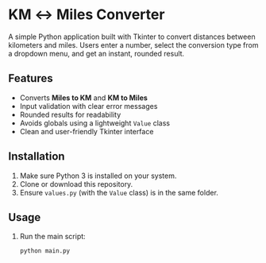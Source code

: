 # KM ↔ Miles Converter

A simple Python application built with Tkinter to convert distances between kilometers and miles. Users enter a number, select the conversion type from a dropdown menu, and get an instant, rounded result.

## Features

- Converts **Miles to KM** and **KM to Miles**
- Input validation with clear error messages
- Rounded results for readability
- Avoids globals using a lightweight `Value` class
- Clean and user-friendly Tkinter interface

## Installation

1. Make sure Python 3 is installed on your system.
2. Clone or download this repository.
3. Ensure `values.py` (with the `Value` class) is in the same folder.

## Usage

1. Run the main script:
   ```bash
   python main.py
